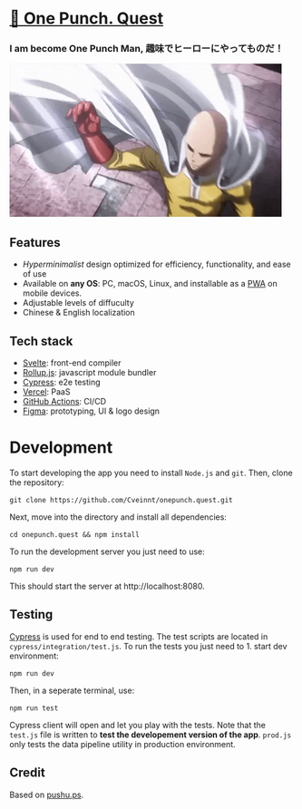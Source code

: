 # [**👊 One Punch. Quest**](https://onepunch.quest)

### I am become **One Punch Man**, 趣味でヒーローにやってものだ！

![opm](public/img/opm.gif)

## Features

- _Hyperminimalist_ design optimized for efficiency, functionality, and ease of use
- Available on **any OS**: PC, macOS, Linux, and installable as a [PWA](https://en.wikipedia.org/wiki/Progressive_web_application) on mobile devices.
- Adjustable levels of diffuculty
- Chinese & English localization

## Tech stack

- [Svelte](https://svelte.dev): front-end compiler
- [Rollup.js](https://rollupjs.org): javascript module bundler
- [Cypress](https://cypress.io): e2e testing
- [Vercel](https://vercel.com): PaaS
- [GitHub Actions](https://github.com/features/actions): CI/CD
- [Figma](https://figma.com): prototyping, UI & logo design

# Development

To start developing the app you need to install `Node.js` and `git`. Then, clone the repository:

```
git clone https://github.com/Cveinnt/onepunch.quest.git
```

Next, move into the directory and install all dependencies:

```
cd onepunch.quest && npm install
```

To run the development server you just need to use:

```
npm run dev
```

This should start the server at http://localhost:8080.

## Testing

[Cypress](https://cypress.io) is used for end to end testing. The test scripts are located in `cypress/integration/test.js`. To run the tests you just need to 1. start dev environment:

```
npm run dev
```

Then, in a seperate terminal, use:

```
npm run test
```

Cypress client will open and let you play with the tests. Note that the `test.js` file is written to **test the developement version of the app**. `prod.js` only tests the data pipeline utility in production environment.

## Credit

Based on [pushu.ps](https://pushu.ps).
